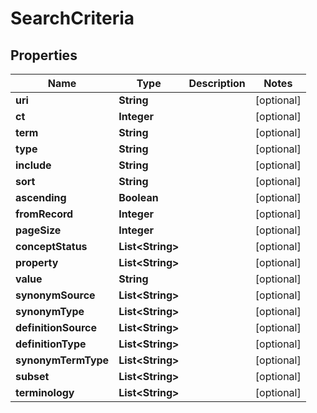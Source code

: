 

# SearchCriteria


## Properties

| Name | Type | Description | Notes |
|------------ | ------------- | ------------- | -------------|
|**uri** | **String** |  |  [optional] |
|**ct** | **Integer** |  |  [optional] |
|**term** | **String** |  |  [optional] |
|**type** | **String** |  |  [optional] |
|**include** | **String** |  |  [optional] |
|**sort** | **String** |  |  [optional] |
|**ascending** | **Boolean** |  |  [optional] |
|**fromRecord** | **Integer** |  |  [optional] |
|**pageSize** | **Integer** |  |  [optional] |
|**conceptStatus** | **List&lt;String&gt;** |  |  [optional] |
|**property** | **List&lt;String&gt;** |  |  [optional] |
|**value** | **String** |  |  [optional] |
|**synonymSource** | **List&lt;String&gt;** |  |  [optional] |
|**synonymType** | **List&lt;String&gt;** |  |  [optional] |
|**definitionSource** | **List&lt;String&gt;** |  |  [optional] |
|**definitionType** | **List&lt;String&gt;** |  |  [optional] |
|**synonymTermType** | **List&lt;String&gt;** |  |  [optional] |
|**subset** | **List&lt;String&gt;** |  |  [optional] |
|**terminology** | **List&lt;String&gt;** |  |  [optional] |




